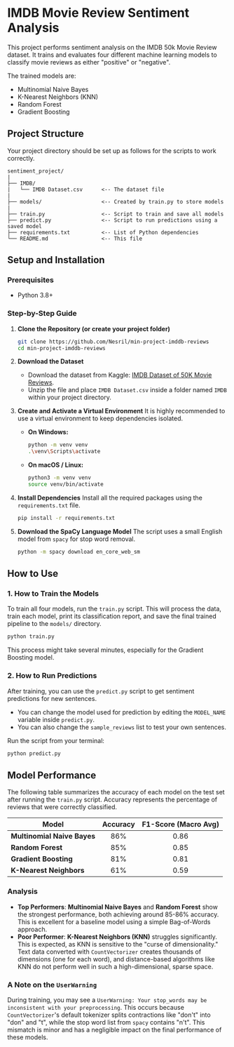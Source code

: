 # IMDB Movie Review Sentiment Analysis

This project performs sentiment analysis on the IMDB 50k Movie Review dataset. It trains and evaluates four different machine learning models to classify movie reviews as either "positive" or "negative".

The trained models are:
-   Multinomial Naive Bayes
-   K-Nearest Neighbors (KNN)
-   Random Forest
-   Gradient Boosting

## Project Structure

Your project directory should be set up as follows for the scripts to work correctly.

```
sentiment_project/
|
├── IMDB/
|   └── IMDB Dataset.csv      <-- The dataset file
|
├── models/                   <-- Created by train.py to store models
|
├── train.py                  <-- Script to train and save all models
├── predict.py                <-- Script to run predictions using a saved model
├── requirements.txt          <-- List of Python dependencies
└── README.md                 <-- This file
```

## Setup and Installation

### Prerequisites
-   Python 3.8+

### Step-by-Step Guide

1.  **Clone the Repository (or create your project folder)**
    ```bash
    git clone https://github.com/Nesril/min-project-imddb-reviews
    cd min-project-imddb-reviews
    ```

2.  **Download the Dataset**
    -   Download the dataset from Kaggle: [IMDB Dataset of 50K Movie Reviews](https://www.kaggle.com/datasets/lakshmi25npathi/imdb-dataset-of-50k-movie-reviews).
    -   Unzip the file and place `IMDB Dataset.csv` inside a folder named `IMDB` within your project directory.

3.  **Create and Activate a Virtual Environment**
    It is highly recommended to use a virtual environment to keep dependencies isolated.

    *   **On Windows:**
        ```bash
        python -m venv venv
        .\venv\Scripts\activate
        ```
    *   **On macOS / Linux:**
        ```bash
        python3 -m venv venv
        source venv/bin/activate
        ```

4.  **Install Dependencies**
    Install all the required packages using the `requirements.txt` file.
    ```bash
    pip install -r requirements.txt
    ```

5.  **Download the SpaCy Language Model**
    The script uses a small English model from `spacy` for stop word removal.
    ```bash
    python -m spacy download en_core_web_sm
    ```

## How to Use

### 1. How to Train the Models
To train all four models, run the `train.py` script. This will process the data, train each model, print its classification report, and save the final trained pipeline to the `models/` directory.

```bash
python train.py
```
This process might take several minutes, especially for the Gradient Boosting model.

### 2. How to Run Predictions
After training, you can use the `predict.py` script to get sentiment predictions for new sentences.

-   You can change the model used for prediction by editing the `MODEL_NAME` variable inside `predict.py`.
-   You can also change the `sample_reviews` list to test your own sentences.

Run the script from your terminal:
```bash
python predict.py
```

## Model Performance

The following table summarizes the accuracy of each model on the test set after running the `train.py` script. Accuracy represents the percentage of reviews that were correctly classified.

| Model                  | Accuracy | F1-Score (Macro Avg) |
|------------------------|:--------:|:--------------------:|
| **Multinomial Naive Bayes** |   86%    |         0.86         |
| **Random Forest**          |   85%    |         0.85         |
| **Gradient Boosting**      |   81%    |         0.81         |
| **K-Nearest Neighbors**    |   61%    |         0.59         |

### Analysis
-   **Top Performers**: **Multinomial Naive Bayes** and **Random Forest** show the strongest performance, both achieving around 85-86% accuracy. This is excellent for a baseline model using a simple Bag-of-Words approach.
-   **Poor Performer**: **K-Nearest Neighbors (KNN)** struggles significantly. This is expected, as KNN is sensitive to the "curse of dimensionality." Text data converted with `CountVectorizer` creates thousands of dimensions (one for each word), and distance-based algorithms like KNN do not perform well in such a high-dimensional, sparse space.

### A Note on the `UserWarning`
During training, you may see a `UserWarning: Your stop_words may be inconsistent with your preprocessing`. This occurs because `CountVectorizer`'s default tokenizer splits contractions like "don't" into "don" and "t", while the stop word list from `spacy` contains "n't". This mismatch is minor and has a negligible impact on the final performance of these models.